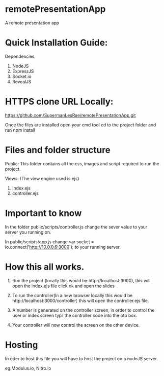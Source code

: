 # remotePresentationApp
A remote presentation app

# Quick Installation Guide:
Dependencies

1. NodeJS
2. ExpressJS
3. Socket.io
4. RevealJS

# HTTPS clone URL Locally:
https://github.com/SupermanLesRae/remotePresentationApp.git

Once the files are installed open your cmd tool cd to the project folder and run npm install

# Files and folder structure

Public:
This folder contains all the css, images and script required to run the project.

Views: (The view engine used is ejs)
1. index.ejs
2. controller.ejs

# Important to know
In the folder public/scripts/controller.js change the sever value to your server you running on.

In public/scripts/app.js change var socket = io.connect('http://10.0.0.6:3000'); to your running server. 

# How this all works.
1. Run the project (locally this would be http://localhost:3000), this will open the index.ejs file click ok and open the slides

2. To run the controller(In a new browser locally this would be http://localhost:3000/controller) this will open the controller.ejs file.

3. A number is generated on the controller screen, in order to control the user or index screen typr the controller code into the otp box.

4. Your controller will now control the screen on the other device.

# Hosting

In oder to host this file you will have to host the project on a nodeJS server.

eg.Modulus.io, Nitro.io 